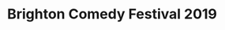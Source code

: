 ---
title: Brighton Comedy Festival 2019
position: 0
image: "/assets/img/og-image.png"
carousel:
- name: Sean Lock
  image: "/uploads/sean-lock.jpg"
  subheader: One of the finest and most original comedians around — The Independent
  is-sold-out: false
  line-up: Thursday
- name: Sara Pascoe
  image: "/uploads/sara-pascoe.jpg"
  subheader: She is a comic in her prime — The Times
  is-sold-out: false
  line-up: Saturday Early
- name: Alan Davies
  image: "/uploads/alan-davies.jpg"
  subheader: One of the best stand-up comics out there — The Guardian
  is-sold-out: false
  line-up: Sunday Early
- name: Adam Hills
  image: "/uploads/adam-hills.jpg"
  subheader: Hills delivers stand-up so effortlessly brilliant — The Guardian
  is-sold-out: false
  line-up: Saturday Late
featured:
- name: Tom Allen
  image: "/uploads/tom-allen.jpg"
  subheader: 
  is-sold-out: false
  line-up: Friday
- name: Phil Wang
  image: "/uploads/phil-wang.jpg"
  subheader: 
  is-sold-out: false
  line-up: Thursday
- name: Rose Matafeo
  image: "/uploads/rose-matafeo.jpg"
  subheader: 
  is-sold-out: false
  line-up: Sunday
- name: Tim Key
  image: "/uploads/tim-key.jpg"
  subheader: 
  is-sold-out: false
  line-up: Sunday
- name: Rachel Parris
  image: "/uploads/rachel-parris.jpg"
  subheader: 
  is-sold-out: 
  line-up: Friday
- name: Ed Byrne
  image: "/uploads/ed-byrne.jpg"
  subheader: 
  is-sold-out: true
  line-up: Wednesday
- name: Bridget Christie
  image: "/uploads/bridget-christie.jpg"
  subheader: 
  is-sold-out: 
  line-up: Saturday Early
- name: Stephen K Amos
  image: "/uploads/stephen-k-amos-01.jpg"
  subheader: 
  is-sold-out: true
  line-up: Saturday Late
layout: home
---